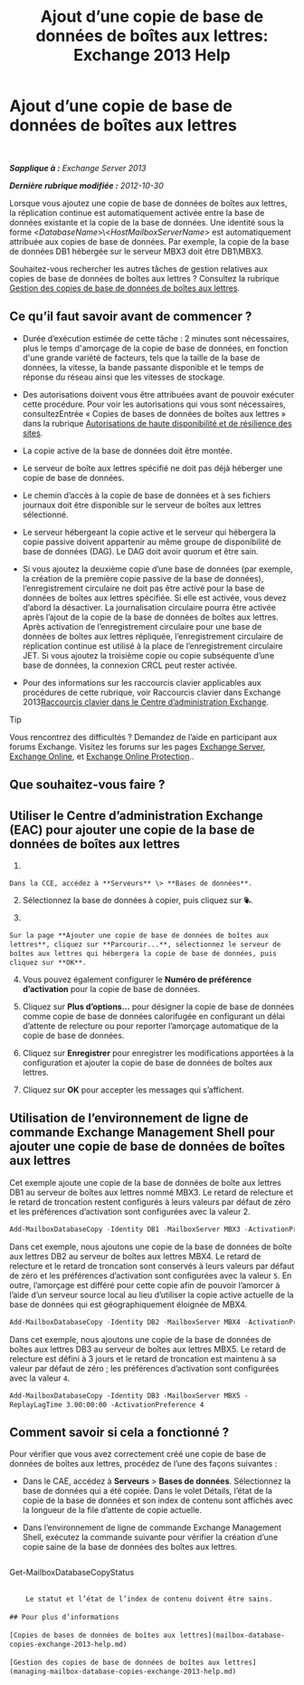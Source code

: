 ﻿---
title: 'Ajout d’une copie de base de données de boîtes aux lettres: Exchange 2013 Help'
TOCTitle: Ajout d’une copie de base de données de boîtes aux lettres
ms:assetid: 784bf48f-8af5-422c-a63f-2f01fc0cf151
ms:mtpsurl: https://technet.microsoft.com/fr-fr/library/Dd298080(v=EXCHG.150)
ms:contentKeyID: 50478507
ms.date: 05/23/2018
mtps_version: v=EXCHG.150
ms.translationtype: MT
---

# Ajout d’une copie de base de données de boîtes aux lettres

 

_**Sapplique à :** Exchange Server 2013_

_**Dernière rubrique modifiée :** 2012-10-30_

Lorsque vous ajoutez une copie de base de données de boîtes aux lettres, la réplication continue est automatiquement activée entre la base de données existante et la copie de la base de données. Une identité sous la forme \<*DatabaseName*\>\\\<*HostMailboxServerName*\> est automatiquement attribuée aux copies de base de données. Par exemple, la copie de la base de données DB1 hébergée sur le serveur MBX3 doit être DB1\\MBX3.

Souhaitez-vous rechercher les autres tâches de gestion relatives aux copies de base de données de boîtes aux lettres ? Consultez la rubrique [Gestion des copies de base de données de boîtes aux lettres](managing-mailbox-database-copies-exchange-2013-help.md).

## Ce qu’il faut savoir avant de commencer ?

  - Durée d’exécution estimée de cette tâche : 2 minutes sont nécessaires, plus le temps d'amorçage de la copie de base de données, en fonction d'une grande variété de facteurs, tels que la taille de la base de données, la vitesse, la bande passante disponible et le temps de réponse du réseau ainsi que les vitesses de stockage.

  - Des autorisations doivent vous être attribuées avant de pouvoir exécuter cette procédure. Pour voir les autorisations qui vous sont nécessaires, consultezEntrée « Copies de bases de données de boîtes aux lettres » dans la rubrique [Autorisations de haute disponibilité et de résilience des sites](high-availability-and-site-resilience-permissions-exchange-2013-help.md).

  - La copie active de la base de données doit être montée.

  - Le serveur de boîte aux lettres spécifié ne doit pas déjà héberger une copie de base de données.

  - Le chemin d’accès à la copie de base de données et à ses fichiers journaux doit être disponible sur le serveur de boîtes aux lettres sélectionné.

  - Le serveur hébergeant la copie active et le serveur qui hébergera la copie passive doivent appartenir au même groupe de disponibilité de base de données (DAG). Le DAG doit avoir quorum et être sain.

  - Si vous ajoutez la deuxième copie d’une base de données (par exemple, la création de la première copie passive de la base de données), l’enregistrement circulaire ne doit pas être activé pour la base de données de boîtes aux lettres spécifiée. Si elle est activée, vous devez d’abord la désactiver. La journalisation circulaire pourra être activée après l’ajout de la copie de la base de données de boîtes aux lettres. Après activation de l’enregistrement circulaire pour une base de données de boîtes aux lettres répliquée, l’enregistrement circulaire de réplication continue est utilisé à la place de l’enregistrement circulaire JET. Si vous ajoutez la troisième copie ou copie subséquente d’une base de données, la connexion CRCL peut rester activée.

  - Pour des informations sur les raccourcis clavier applicables aux procédures de cette rubrique, voir Raccourcis clavier dans Exchange 2013[Raccourcis clavier dans le Centre d’administration Exchange](keyboard-shortcuts-in-the-exchange-admin-center-exchange-online-protection-help.md).

> [!TIP]
> Vous rencontrez des difficultés ? Demandez de l’aide en participant aux forums Exchange. Visitez les forums sur les pages <a href="https://go.microsoft.com/fwlink/p/?linkid=60612">Exchange Server</a>, <a href="https://go.microsoft.com/fwlink/p/?linkid=267542">Exchange Online</a>, et <a href="https://go.microsoft.com/fwlink/p/?linkid=285351">Exchange Online Protection</a>..


## Que souhaitez-vous faire ?

## Utiliser le Centre d’administration Exchange (EAC) pour ajouter une copie de la base de données de boîtes aux lettres

1.  
    
    Dans la CCE, accédez à **Serveurs** \> **Bases de données**.

2.  Sélectionnez la base de données à copier, puis cliquez sur ![Ajouter une copie de base de données](images/Dd298080.435c15ff-abf2-4de8-b280-f053db1afa13(EXCHG.150).gif "Ajouter une copie de base de données").

3.  
    
    Sur la page **Ajouter une copie de base de données de boîtes aux lettres**, cliquez sur **Parcourir...**, sélectionnez le serveur de boîtes aux lettres qui hébergera la copie de base de données, puis cliquez sur **OK**.

4.  Vous pouvez également configurer le **Numéro de préférence d’activation** pour la copie de base de données.

5.  Cliquez sur **Plus d’options…** pour désigner la copie de base de données comme copie de base de données calorifugée en configurant un délai d’attente de relecture ou pour reporter l’amorçage automatique de la copie de base de données.

6.  Cliquez sur **Enregistrer** pour enregistrer les modifications apportées à la configuration et ajouter la copie de base de données de boîtes aux lettres.

7.  Cliquez sur **OK** pour accepter les messages qui s’affichent.

## Utilisation de l’environnement de ligne de commande Exchange Management Shell pour ajouter une copie de base de données de boîtes aux lettres

Cet exemple ajoute une copie de la base de données de boîte aux lettres DB1 au serveur de boîtes aux lettres nommé MBX3. Le retard de relecture et le retard de troncation restent configurés à leurs valeurs par défaut de zéro et les préférences d’activation sont configurées avec la valeur 2.

```powershell
Add-MailboxDatabaseCopy -Identity DB1 -MailboxServer MBX3 -ActivationPreference 2
```

Dans cet exemple, nous ajoutons une copie de la base de données de boîte aux lettres DB2 au serveur de boîtes aux lettres MBX4. Le retard de relecture et le retard de troncation sont conservés à leurs valeurs par défaut de zéro et les préférences d’activation sont configurées avec la valeur `5`. En outre, l’amorçage est différé pour cette copie afin de pouvoir l’amorcer à l’aide d’un serveur source local au lieu d’utiliser la copie active actuelle de la base de données qui est géographiquement éloignée de MBX4.

```powershell
Add-MailboxDatabaseCopy -Identity DB2 -MailboxServer MBX4 -ActivationPreference 5 -SeedingPostponed
```

Dans cet exemple, nous ajoutons une copie de la base de données de boîtes aux lettres DB3 au serveur de boîtes aux lettres MBX5. Le retard de relecture est défini à 3 jours et le retard de troncation est maintenu à sa valeur par défaut de zéro ; les préférences d’activation sont configurées avec la valeur `4`.

    Add-MailboxDatabaseCopy -Identity DB3 -MailboxServer MBX5 -ReplayLagTime 3.00:00:00 -ActivationPreference 4

## Comment savoir si cela a fonctionné ?

Pour vérifier que vous avez correctement créé une copie de base de données de boîtes aux lettres, procédez de l’une des façons suivantes :

  - Dans le CAE, accédez à **Serveurs** \> **Bases de données**. Sélectionnez la base de données qui a été copiée. Dans le volet Détails, l’état de la copie de la base de données et son index de contenu sont affichés avec la longueur de la file d’attente de copie actuelle.

  - Dans l’environnement de ligne de commande Exchange Management Shell, exécutez la commande suivante pour vérifier la création d’une copie saine de la base de données des boîtes aux lettres.
    
    ```powershell
Get-MailboxDatabaseCopyStatus <DatabaseCopyName>
```
    
    Le statut et l’état de l’index de contenu doivent être sains.

## Pour plus d’informations

[Copies de bases de données de boîtes aux lettres](mailbox-database-copies-exchange-2013-help.md)

[Gestion des copies de base de données de boîtes aux lettres](managing-mailbox-database-copies-exchange-2013-help.md)

